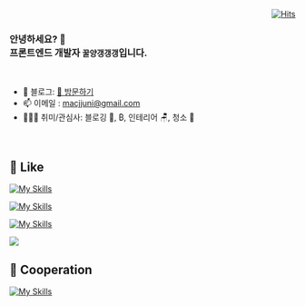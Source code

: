 

<div align="right">
  
[![Hits](https://hits.seeyoufarm.com/api/count/incr/badge.svg?url=https%3A%2F%2Fgithub.com%2Fmacjjuni&count_bg=%23FF5050&title_bg=%23555555&icon=&icon_color=%23E7E7E7&title=View&edge_flat=false)](https://hits.seeyoufarm.com)
</div>

<h3>안녕하세요? 👋<br/>프론트엔드 개발자 <code><strong>꿀양갱갱갱</strong></code>입니다.</h3>

<br>

- 🌲 블로그: [🔗 방문하기](https://kku.dev/)
- 📫 이메일 : macjjuni@gmail.com
- 🤾🏻‍♂️ 취미/관심사: 블로깅 📝, ₿, 인테리어 🪑, 청소 🧹

<br>

## 💜 Like

[![My Skills](https://skillicons.dev/icons?i=react,vue,next,ts,vite,jest,idea)](https://skillicons.dev)

[![My Skills](https://skillicons.dev/icons?i=scss,tailwind,emotion,styledcomponents)](https://skillicons.dev)

[![My Skills](https://skillicons.dev/icons?i=html,css,js,webpack,docker,firebase)](https://skillicons.dev)

<img src="https://img.shields.io/badge/bitcoin-F7931A?style=for-the-badge&logo=bitcoin&logoColor=white" />

## 💬 Cooperation

[![My Skills](https://skillicons.dev/icons?i=git,github,notion,figma,discord)](https://skillicons.dev)
